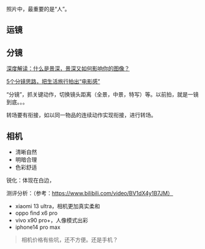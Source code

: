 
照片中，最重要的是“人”。

## 运镜

## 分镜

[深度解读：什么是景深，景深又如何影响你的图像？](https://zhuanlan.zhihu.com/p/83720676)

[5个分镜思路，把生活旅行拍出“电影感”](https://www.bilibili.com/video/BV15u4y1R7qY/)

“分镜”，抓关键动作，切换镜头距离（全景，中景，特写）等。以前拍，就是一镜到底。。。

转场要有衔接，如以同一物品的连续动作实现衔接，进行转场。

## 相机


- 清晰自然
- 明暗合理
- 色彩舒适


锐化：体现在白边，

测评分析：（参考：https://www.bilibili.com/video/BV1dX4y1B7JM）
- xiaomi 13 ultra，相机更加真实柔和
- oppo find x6 pro
- vivo x90 pro+，人像模式出彩
- iphone14 pro max


> 相机价格有些坑，还不方便。还是手机？